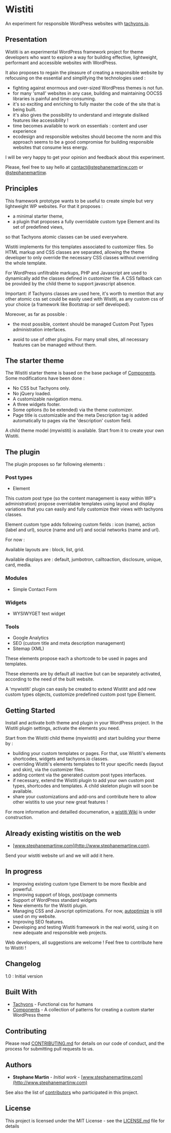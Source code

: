 # Wistiti

An experiment for responsible WordPress websites with [tachyons.io](https://github.com/tachyons-css/tachyons/).


## Presentation

Wistiti is an experimental WordPress framework project for theme developers who want to explore a way for building effective, lightweight, performant and accessible websites with WordPress.

It also proposes to regain the pleasure of creating a responsible website by refocusing on the essential and simplifying the technologies used :

* fighting against enormous and over-sized WordPress themes is not fun.
* for many 'small' websites in any case, building and maintaining OOCSS libraries is painful and time-consuming.
* it's so exciting and enriching to fully master the code of the site that is being built.
* it's also gives the possibility to understand and integrate disliked features like accessibility !
* time becomes available to work on essentials : content and user experience
* ecodesign and responsible websites should become the norm and this approach seems to be a good compromise for building responsible websites that consume less energy.


I will be very happy to get your opinion and feedback about this experiment.

Please, feel free to say hello at contact@stephanemartinw.com or [@stephanemartinw](https://twitter.com/StephaneMartinW).


## Principles

This framework prototype wants to be useful to create simple but very lightweight WP websites.
For that it proposes :

* a minimal starter theme,
* a plugin that proposes a fully overridable custom type Element and its set of predefined views,

so that Tachyons atomic classes can be used everywhere.

Wistiti implements for this templates associated to customizer files. So HTML markup and CSS classes are separated, allowing the theme developer to only override the necessary CSS classes without overriding the whole template.

For WordPress unfiltrable markups, PHP and Javascript are used to dynamically add the classes defined in customizer file. A CSS fallback can be provided by the child theme to support javascript absence.

Important: if Tachyons classes are used here, it's worth to mention that any other atomic css set could be easily used with Wistiti, as any custom css of your choice (a framework like Bootstrap or self developed).


Moreover, as far as possible :

* the most possible, content should be managed Custom Post Types administration interfaces.

* avoid to use of other plugins. For many small sites, all necessary features can be managed without them.


## The starter theme

The Wistiti starter theme is based on the base package of [Components](http://components.underscores.me/).
Some modifications have been done :

* No CSS but Tachyons only.
* No jQuery loaded.
* A customizable navigation menu.
* A three widgets footer.
* Some options (to be extended) via the theme customizer.
* Page title is customizable and the meta Description tag is added automatically to pages via the 'description' custom field.

A child theme model (mywistiti) is available. Start from it to create your own Wistiti.


## The plugin

The plugin proposes so far following elements :

### Post types

* Element

This custom post type (so the content management is easy within WP's administration) propose overridable templates using layout and display variations that you can easily and fully customize their views with tachyons classes.

Element custom type adds following custom fields : icon (name), action (label and url), source (name and url) and social networks (name and url).

For now : 

Available layouts are : block, list, grid.

Available displays are : default, jumbotron, calltoaction, disclosure, unique, card, media.

### Modules

* Simple Contact Form

### Widgets

* WYSIWYGET text widget

### Tools

* Google Analytics
* SEO (custom title and meta description management)
* Sitemap (XML)


These elements propose each a shortcode to be used in pages and templates.

These elements are by default all inactive but can be separately activated, according to the need of the built website.

A 'mywistiti' plugin can easily be created to extend Wistitit and add new custom types objects, customize predefined custom post type Element.


## Getting Started

Install and activate both theme and plugin in your WordPress project. In the Wistiti plugin settings, activate the elements you need.

Start from the Wistiti child theme (mywistiti) and start building your theme by :

* building your custom templates or pages. For that, use Wistiti's elements shortcodes, widgets and tachyons.io classes.
* overriding Wistiti's elements templates to fit your specific needs (layout and skin), via the customizer files.
* adding content via the generated custom post types interfaces.
* if necessary, extend the Wistiti plugin to add your own custom post types, shortcodes and templates. A child skeleton plugin will soon be available.
* share your customizations and add-ons and contribute here to allow other wistitis to use your new great features !

For more information and detailled documenation, a [wistiti Wiki](https://github.com/stephanemartinw/wistiti/wiki) is under construction.


## Already existing wistitis on the web

* [www.stephanemartinw.com](http://www.stephanemartinw.com).

Send your wistiti website url and we will add it here.


## In progress

* Improving existing custom type Element to be more flexible and powerful.
* Improving support of blogs, post/page comments
* Support of WordPress standard widgets
* New elements for the Wistiti plugin.
* Managing CSS and Javscript optimizations. For now, [autoptimize](https://wordpress.org/plugins/autoptimize/) is still used on my website.
* Improving SEO features.
* Developing and testing Wistiti framework in the real world, using it on new adequate and responsible web projects.

Web developers, all suggestions are welcome ! Feel free to contribute here to Wistiti !


## Changelog

1.0 : Initial version


## Built With

* [Tachyons](https://github.com/tachyons-css/tachyons/) - Functional css for humans
* [Components](https://github.com/Automattic/theme-components) - A collection of patterns for creating a custom starter WordPress theme


## Contributing

Please read [CONTRIBUTING.md](https://gist.github.com/stephanemartinw) for details on our code of conduct, and the process for submitting pull requests to us.


## Authors

* **Stephane Martin** - *Initial work* - [www.stephanemartinw.com](http://www.stephanemartinw.com)

See also the list of [contributors](https://github.com/stephanemartinw/wistiti/contributors) who participated in this project.


## License

This project is licensed under the MIT License - see the [LICENSE.md](LICENSE.md) file for details
